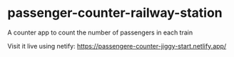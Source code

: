 # passenger-counter-railway-station
A counter app to count the number of passengers in each train

Visit it live using netify: https://passengere-counter-jiggy-start.netlify.app/
